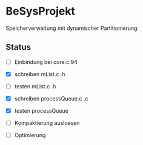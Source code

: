 # BeSysProjekt

Speicherverwaltung mit dynamischer Partitionierung

## Status

- [ ] Einbindung bei core.c:94

- [x] schreiben mList.c .h
- [ ] testen mList.c .h

- [x] schreiben processQueue.c .c
- [x] testen processQueue

- [ ] Kompaktierung ausloesen

- [ ] Optimierung
